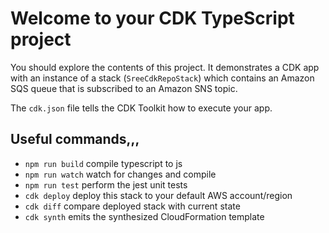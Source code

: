 # Welcome to your CDK TypeScript project

You should explore the contents of this project. It demonstrates a CDK app with an instance of a stack (`SreeCdkRepoStack`)
which contains an Amazon SQS queue that is subscribed to an Amazon SNS topic.   

The `cdk.json` file tells the CDK Toolkit how to execute your app.

## Useful commands,,,

* `npm run build`   compile typescript to js
* `npm run watch`   watch for changes and compile
* `npm run test`    perform the jest unit tests
* `cdk deploy`      deploy this stack to your default AWS account/region
* `cdk diff`        compare deployed stack with current state
* `cdk synth`       emits the synthesized CloudFormation template
